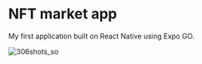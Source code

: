 # NFT market app

My first application built on React Native using Expo GO.

![306shots_so](https://github.com/Bullko/NFT_market_app/assets/113376141/4734c9dd-6c3c-4510-b7dd-4a0f6c16352d)
